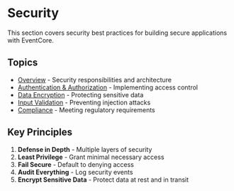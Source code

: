 # Security

This section covers security best practices for building secure applications with EventCore.

## Topics

- [Overview](./01-overview.md) - Security responsibilities and architecture
- [Authentication & Authorization](./02-authentication.md) - Implementing access control
- [Data Encryption](./03-encryption.md) - Protecting sensitive data
- [Input Validation](./04-validation.md) - Preventing injection attacks
- [Compliance](./05-compliance.md) - Meeting regulatory requirements

## Key Principles

1. **Defense in Depth** - Multiple layers of security
2. **Least Privilege** - Grant minimal necessary access
3. **Fail Secure** - Default to denying access
4. **Audit Everything** - Log security events
5. **Encrypt Sensitive Data** - Protect data at rest and in transit